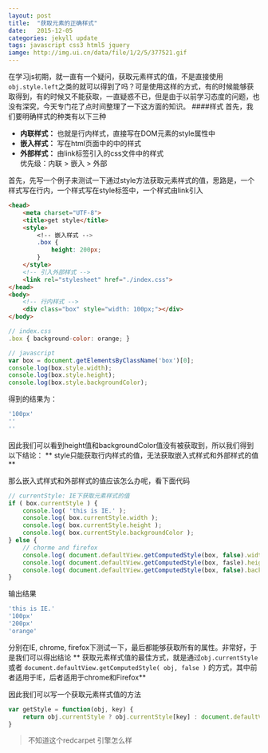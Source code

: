 ```yaml
---
layout: post
title:  "获取元素的正确样式"
date:   2015-12-05
categories: jekyll update
tags: javascript css3 html5 jquery
iamge: http://img.ui.cn/data/file/1/2/5/377521.gif
---
```

在学习js初期，就一直有一个疑问，获取元素样式的值，不是直接使用
`obj.style.left`之类的就可以得到了吗？可是使用这样的方式，有的时候能够获取得到，有的时候又不能获取，一直疑惑不已，但是由于以前学习态度的问题，也没有深究，今天专门花了点时间整理了一下这方面的知识。
####样式
首先，我们要明确样式的种类有以下三种  
- **内联样式：** 也就是行内样式，直接写在DOM元素的style属性中  
- **嵌入样式：** 写在html页面中的<style></style>中的样式  
- **外部样式：** 由link标签引入的css文件中的样式  
优先级：内联 > 嵌入 > 外部  

首先，先写一个例子来测试一下通过style方法获取元素样式的值，思路是，一个样式写在行内，一个样式写在style标签中，一个样式由link引入

```html
<head>
    <meta charset="UTF-8">
    <title>get style</title>
    <style>
        <!-- 嵌入样式 -->
        .box {
            height: 200px;
        }
    </style>
    <!-- 引入外部样式 -->
    <link rel="stylesheet" href="./index.css">
</head>
<body>
    <!-- 行内样式 -->
    <div class="box" style="width: 100px;"></div>
</body>
```

```js
// index.css
.box { background-color: orange; }
```
```js
// javascript
var box = document.getElementsByClassName('box')[0];
console.log(box.style.width);
console.log(box.style.height);
console.log(box.style.backgroundColor);
```
得到的结果为：

```js
'100px'
''
''
```
因此我们可以看到height值和backgroundColor值没有被获取到，所以我们得到以下结论：
** style只能获取行内样式的值，无法获取嵌入式样式和外部样式的值 **

那么嵌入式样式和外部样式的值应该怎么办呢，看下面代码

```js
// currentStyle: IE下获取元素样式的值
if ( box.currentStyle ) {
    console.log( 'this is IE.' );
    console.log( box.currentStyle.width );
    console.log( box.currentStyle.height );
    console.log( box.currentStyle.backgroundColor );
} else {
    // chorme and firefox
    console.log( document.defaultView.getComputedStyle(box, false).width );
    console.log( document.defaultView.getComputedStyle(box, fasle).height );
    console.log( document.defaultView.getComputedStyle(box, false).backgroundColor );
}
```
输出结果

```js
'this is IE.'
'100px'
'200px'
'orange'
```

分别在IE, chrome, firefox下测试一下，最后都能够获取所有的属性。非常好，于是我们可以得出结论
** 获取元素样式值的最佳方式，就是通过`obj.currentStyle` 或者
`document.defaultView.getComputedStyle( obj, false )` 的方式，其中前者适用于IE，后者适用于chrome和Firefox**

因此我们可以写一个获取元素样式值的方法

```js
var getStyle = function(obj, key) {
    return obj.currentStyle ? obj.currentStyle[key] : document.defaultView.getComputedStyle( obj, false )[key];
}
```

> 不知道这个redcarpet 引擎怎么样
